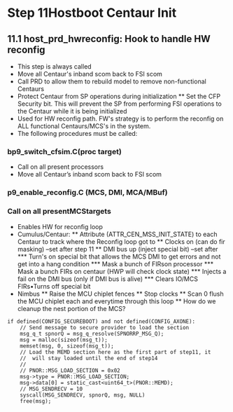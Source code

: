 # Step 11Hostboot Centaur Init
## 11.1 host_prd_hwreconfig: Hook to handle HW reconfig

* This step is always called
* Move all Centaur's inband scom back to FSI scom
* Call PRD to allow them to rebuild model to remove non-functional Centaurs
* Protect Centaur from SP operations during initialization
  ** Set the CFP Security bit. This will prevent the SP from performing FSI operations to the Centaur while it is being initialized
* Used for HW reconfig path. FW's strategy is to perform the reconfig on ALL functional Centaurs/MCS's in the system.
* The following procedures must be called:

### bp9_switch_cfsim.C(proc target)
* Call on all present processors
* Move all Centaur’s inband scom back to FSI scom

### p9_enable_reconfig.C (MCS, DMI, MCA/MBuf)

### Call on all presentMCStargets
* Enables HW for reconfig loop
* Cumulus/Centaur:
  ** Attribute (ATTR_CEN_MSS_INIT_STATE) to each Centaur to track where the Reconfig loop got to
  ** Clocks on (can do fir masking) –set after step 11
  ** DMI bus up (inject special bit) –set after
    *** Turn's on special bit that allows the MCS DMI to get errors and not get into a hang condition
    *** Mask a bunch of FIRson processor
    *** Mask a bunch FIRs on centaur (HWP will check clock state)
    *** Injects a fail on the DMI bus (only if DMI bus is alive)
    *** Clears IO/MCS FIRs•Turns off special bit
* Nimbus
  ** Raise the MCU chiplet fences
  ** Stop clocks
  ** Scan 0 flush the MCU chiplet each and everytime through this loop
  ** How do we cleanup the nest portion of the MCS?

```
if defined(CONFIG_SECUREBOOT) and not defined(CONFIG_AXONE):
    // Send message to secure provider to load the section
    msg_q_t spnorQ = msg_q_resolve(SPNORRP_MSG_Q);
    msg = malloc(sizeof(msg_t));
    memset(msg, 0, sizeof(msg_t));
    // Load the MEMD section here as the first part of step11, it
    //  will stay loaded until the end of step14
    //
    // PNOR::MSG_LOAD_SECTION = 0x02
    msg->type = PNOR::MSG_LOAD_SECTION;
    msg->data[0] = static_cast<uint64_t>(PNOR::MEMD);
    // MSG_SENDRECV = 10
    syscall(MSG_SENDRECV, spnorQ, msg, NULL)
    free(msg);
```
